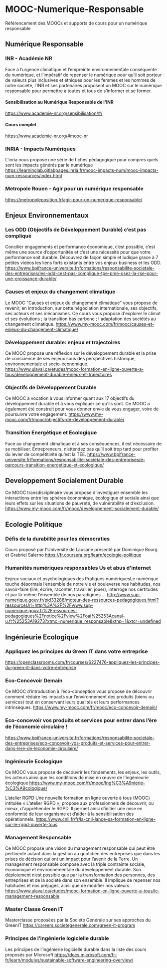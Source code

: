# MOOC-Numerique-Responsable
Référencement des MOOCs et supports de cours pour un numérique responsable

## Numérique Responsable
### INR - Académie NR
Face à l’urgence climatique et l’empreinte environnementale conséquente du numérique, et l’impératif de repenser le numérique pour qu’il soit porteur de valeurs plus inclusives et éthiques pour les femmes et les hommes de notre société, l’INR et ses partenaires proposent un MOOC sur le numérique responsable pour permettre à toutes et tous de s’informer et se former.

#### Sensibilisation au Numérique Responsable de l'INR 
https://www.academie-nr.org/sensibilisation/#/

#### Cours complet
https://www.academie-nr.org/#mooc-nr

### INRIA - Impacts Numériques	
L'inria nous propose une série de fiches pédagogique pour compres quels sont les impacts générés par le numérique
https://learninglab.gitlabpages.inria.fr/mooc-impacts-num/mooc-impacts-num-ressources/index.html

###  Metropole Rouen - Agir pour un numérique responsable
https://metropoleposition.fr/agir-pour-un-numerique-responsable/
 	
## Enjeux Environnementaux

### Les ODD (Objectifs de Développement Durable) c’est pas compliqué	
Concilier engagements et performance économique, c’est possible, c’est même une source d’opportunités et c’est une nécessité pour que votre performance soit durable. Découvrez de façon simple et ludique grace à 7 petites vidéos les liens forts existants entre vos enjeux business et les ODD.
https://www.bpifrance-universite.fr/formations/responsabilite-societale-des-entreprises/les-odd-cest-pas-complique-tpe-pme-osez-la-rse-pour-une-croissance-durable/

### Causes et enjeux du changement climatique	
Le MOOC "Causes et enjeux du changement climatique" vous propose de revenir, en introduction, sur cette négociation internationale, ses objectifs, ses acteurs et ses mécanismes. Ce cours vous propose d'explorer le climat et ses évolutions ; la transition bas carbone ; l'adaptation des sociétés au changement climatique.
https://www.my-mooc.com/fr/mooc/causes-et-enjeux-du-changement-climatique/

### Développement durable: enjeux et trajectoires	
Ce MOOC propose une réflexion sur le développement durable et la prise de conscience de ses enjeux sous des perspectives historique, environnementale et socio-économique.
https://www.ulaval.ca/etudes/mooc-formation-en-ligne-ouverte-a-tous/developpement-durable-enjeux-et-trajectoires

### Objectifs de Développement Durable	
Ce MOOC à vocation à vous informer quant aux 17 objectifs du développement durable et à vous expliquer ce qu'ils sont. Ce MOOC a également été construit pour vous donner envie de vous engager, voire de poursuivre votre engagement.
https://www.my-mooc.com/fr/mooc/objectifs-de-developpement-durable/

### Transition Energétique et Ecologique
Face au changement climatique et à ses conséquences, il est nécessaire de se mobiliser. Entrepreneurs, n’attendez pas qu’il soit trop tard pour profiter du levier de compétitivité qu’est la TEE.
https://www.bpifrance-universite.fr/formations/responsabilite-societale-des-entreprises/e-parcours-transition-energetique-et-ecologique/

## Developpement Socialement Durable	
Ce MOOC transdisciplinaire vous propose d’investiguer ensemble les interactions entre les sphères économique, écologique et sociale ainsi que leurs effets sur les situations de pauvreté, de vulnérabilité et d’exclusion.
https://www.my-mooc.com/fr/mooc/developpement-socialement-durable/

## Ecologie Politique 
### Défis de la durabilité pour les démocraties	
Cours proposé par l'Université de Lausane présenté par Dominique Bourg et Grabriel Salerno
https://fr.coursera.org/learn/ecologie-politique

### Humanités numériques responsables	Us et abus d’internet
Enjeux sociaux et psychologiques des Pratiques numériquesLe numérique touche désormais l’ensemble de notre vie et bouleverse nos habitudes, nos savoir-faire (lire, écrire, raconter, travailler, jouer), interroge nos certitudes et par là-même l’ensemble de nos paradigmes ...
http://www.sup-numerique.gouv.fr/pid33288/moteur-des-ressources-pedagogiques.html?ressourceUrl=http%3A%2F%2Fwww.sup-numerique.gouv.fr%2Fressources-pedagogiques%2Fnotice%2Fview%2Foai%25253Acanal-u.fr%25253A19273?xtmc=numerique_responsable&xtnp=1&xtcr=undefined

## Ingénieurie Ecologique

### Appliquez les principes du Green IT dans votre entreprise
https://openclassrooms.com/fr/courses/6227476-appliquez-les-principes-du-green-it-dans-votre-entreprise

### Eco-Concevoir Demain	
Ce MOOC d’introduction à l’éco-conception vous propose de découvrir comment réduire les impacts sur l’environnement des produits (biens ou services) tout en conservant leurs qualités et leurs performances intrinsèques.
https://www.my-mooc.com/fr/mooc/eco-concevoir-demain/

### Eco-concevoir vos produits et services pour entrer dans l’ère de l’économie circulaire !
https://www.bpifrance-universite.fr/formations/responsabilite-societale-des-entreprises/eco-concevoir-vos-produits-et-services-pour-entrer-dans-lere-de-leconomie-circulaire/

### Ingénieurie Ecologique
Ce MOOC vous propose de découvrir les fondements, les enjeux, les outils, les acteurs ainsi que les conditions de mise en œuvre de l'ingénieurie écologique
https://www.my-mooc.com/fr/mooc/Ing%C3%A9nierie-%C3%A9cologique/

L’atelier RGPD	Une nouvelle formation en ligne ouverte à tous (MOOC) intitulée « L’atelier RGPD », propose aux professionnels de découvrir, ou mieux, d'appréhender le RGPD. Il permet ainsi d’initier une mise en conformité de leur organisme et d’aider à la sensibilisation des opérationnels.
https://www.cnil.fr/fr/la-cnil-lance-sa-formation-en-ligne-sur-le-rgpd-ouverte-tous

### Management Responsable	
Ce MOOC propose une vision du management responsable qui peut être pertinente autant dans la gestion au quotidien des entreprises que dans les prises de décision qui ont un impact pour l’avenir de la Terre. Un management responsable compose avec la triple contrainte sociale, économique et environnementale du développement durable. Son déploiement n’est possible que par la transformation des personnes, des entreprises et de la société dans son ensemble. Il implique de repenser nos habitudes et nos préjugés, ainsi que de modifier nos valeurs.
https://www.ulaval.ca/etudes/mooc-formation-en-ligne-ouverte-a-tous/le-management-responsable

### Master Classe Green IT	
Masterclasse proposées par la Société Générale sur ses approches du GreenIT
https://careers.societegenerale.com/green-it-program

### Principes de l’ingénierie logicielle durable	
Les principes de l’ingénierie logicielle durable dans la liste des cours proposés par Microsoft
https://docs.microsoft.com/fr-fr/learn/modules/sustainable-software-engineering-overview/

